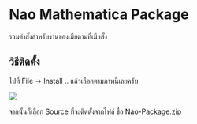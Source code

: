 # Nao Mathematica Package
รวมคำสั่งสำหรับงานของเมียตามที่เมียสั่ง

## วิธีติดตั้ง
ไปที่ File -> Install .. แล้วเลือกตามภาพนี้เลยครับ

![](http://www.sakngoi.com/wp-content/uploads/2017/07/naopack.png)

จากนั้นก็เลือก Source ที่จะติดตั้งจากไฟล์ ชื่อ Nao-Package.zip  
